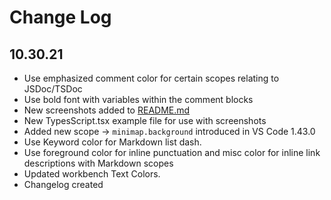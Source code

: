 # Change Log

## **10.30.21**

- Use emphasized comment color for certain scopes relating to JSDoc/TSDoc
- Use bold font with variables within the comment blocks
- New screenshots added to [README.md](https://github.com/wheredoesyourmindgo/gruvbox-concoctis/blob/master/README.md)
- New TypesScript.tsx example file for use with screenshots
- Added new scope &rarr; `minimap.background` introduced in VS Code 1.43.0
- Use Keyword color for Markdown list dash.
- Use foreground color for inline punctuation and misc color for inline link descriptions with Markdown scopes
- Updated workbench Text Colors.
- Changelog created
